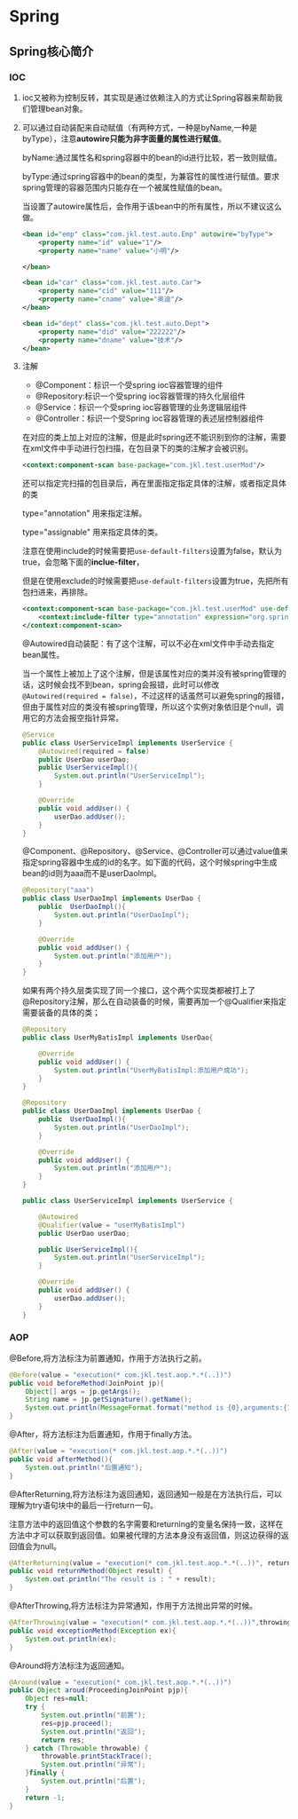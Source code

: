 # Spring

## Spring核心简介

###  IOC

1. ioc又被称为控制反转，其实现是通过依赖注入的方式让Spring容器来帮助我们管理bean对象。

2. 可以通过自动装配来自动赋值（有两种方式，一种是byName,一种是byType），注意**autowire只能为非字面量的属性进行赋值**。

   byName:通过属性名和spring容器中的bean的id进行比较，若一致则赋值。

   byType:通过spring容器中的bean的类型，为兼容性的属性进行赋值。要求spring管理的容器范围内只能存在一个被属性赋值的bean。

   当设置了autowire属性后，会作用于该bean中的所有属性，所以不建议这么做。

    ```xml
    <bean id="emp" class="com.jkl.test.auto.Emp" autowire="byType">
        <property name="id" value="1"/>
        <property name="name" value="小明"/>

    </bean>

    <bean id="car" class="com.jkl.test.auto.Car">
        <property name="cid" value="111"/>
        <property name="cname" value="奥迪"/>
    </bean>

    <bean id="dept" class="com.jkl.test.auto.Dept">
        <property name="did" value="222222"/>
        <property name="dname" value="技术"/>
    </bean>
    ```

3. 注解

   - @Component：标识一个受spring ioc容器管理的组件
   - @Repository:标识一个受spring ioc容器管理的持久化层组件
   - @Service：标识一个受spring ioc容器管理的业务逻辑层组件
   - @Controller：标识一个受Spring ioc容器管理的表述层控制器组件

   在对应的类上加上对应的注解，但是此时spring还不能识别到你的注解，需要在xml文件中手动进行包扫描，在包目录下的类的注解才会被识别。

   ```xml
   <context:component-scan base-package="com.jkl.test.userMod"/>
   ```

   还可以指定完扫描的包目录后，再在里面指定指定具体的注解，或者指定具体的类

   type="annotation" 用来指定注解。

   type="assignable" 用来指定具体的类。

   注意在使用include的时候需要把```use-default-filters```设置为false，默认为true，会忽略下面的**inclue-filter**，

   但是在使用exclude的时候需要把```use-default-filters```设置为true，先把所有包扫进来，再排除。

   ```xml
   <context:component-scan base-package="com.jkl.test.userMod" use-default-filters="false">
       <context:include-filter type="annotation" expression="org.springframework.stereotype.Controller"/>
   </context:component-scan>
   ```

   @Autowired自动装配：有了这个注解，可以不必在xml文件中手动去指定bean属性。

   当一个属性上被加上了这个注解，但是该属性对应的类并没有被spring管理的话，这时候会找不到bean，spring会报错，此时可以修改```@Autowired(required = false)```，不过这样的话虽然可以避免spring的报错，但由于属性对应的类没有被spring管理，所以这个实例对象依旧是个null，调用它的方法会报空指针异常。

   ```java
   @Service
   public class UserServiceImpl implements UserService {
       @Autowired(required = false)
       public UserDao userDao;
       public UserServiceImpl(){
           System.out.println("UserServiceImpl");
       }
   
       @Override
       public void addUser() {
           userDao.addUser();
       }
   }
   ```

   @Component、@Repository、@Service、@Controller可以通过value值来指定spring容器中生成的id的名字。如下面的代码，这个时候spring中生成bean的id则为aaa而不是userDaoImpl。

   ```java
   @Repository("aaa")
   public class UserDaoImpl implements UserDao {
       public  UserDaoImpl(){
           System.out.println("UserDaoImpl");
       }
   
       @Override
       public void addUser() {
           System.out.println("添加用户");
       }
   }
   ```

   如果有两个持久层类实现了同一个接口，这个两个实现类都被打上了@Repository注解，那么在自动装备的时候，需要再加一个@Qualifier来指定需要装备的具体的类；

   ```java
   @Repository
   public class UserMyBatisImpl implements UserDao{
   
       @Override
       public void addUser() {
           System.out.println("UserMyBatisImpl:添加用户成功");
       }
   }
   ```

   ```java
   @Repository
   public class UserDaoImpl implements UserDao {
       public  UserDaoImpl(){
           System.out.println("UserDaoImpl");
       }
   
       @Override
       public void addUser() {
           System.out.println("添加用户");
       }
   }
   ```

   ```java
   public class UserServiceImpl implements UserService {
   
       @Autowired
       @Qualifier(value = "userMyBatisImpl")
       public UserDao userDao;
   
       public UserServiceImpl(){
           System.out.println("UserServiceImpl");
       }
   
       @Override
       public void addUser() {
           userDao.addUser();
       }
   }
   ```



### AOP

@Before,将方法标注为前置通知，作用于方法执行之前。

```java
@Before(value = "execution(* com.jkl.test.aop.*.*(..))")
public void beforeMethod(JoinPoint jp){
    Object[] args = jp.getArgs();
    String name = jp.getSignature().getName();
    System.out.println(MessageFormat.format("method is {0},arguments:{1}",name, Arrays.toString(args)));
}
```

@After，将方法标注为后置通知，作用于finally方法。

```java
@After(value = "execution(* com.jkl.test.aop.*.*(..))")
public void afterMethod(){
    System.out.println("后置通知");
}
```

@AfterReturning,将方法标注为返回通知，返回通知一般是在方法执行后，可以理解为try语句块中的最后一行return一句。

注意方法中的返回值这个参数的名字需要和returning的变量名保持一致，这样在方法中才可以获取到返回值。如果被代理的方法本身没有返回值，则这边获得的返回值会为null。

```java
@AfterReturning(value = "execution(* com.jkl.test.aop.*.*(..))", returning = "result")
public void returnMethod(Object result) {
    System.out.println("The result is : " + result);
}
```

@AfterThrowing,将方法标注为异常通知，作用于方法抛出异常的时候。

```java
@AfterThrowing(value = "execution(* com.jkl.test.aop.*.*(..))",throwing = "ex")
public void exceptionMethod(Exception ex){
    System.out.println(ex);
}
```

@Around将方法标注为返回通知。

```java
@Around(value = "execution(* com.jkl.test.aop.*.*(..))")
public Object aroud(ProceedingJoinPoint pjp){
    Object res=null;
    try {
        System.out.println("前置");
        res=pjp.proceed();
        System.out.println("返回");
        return res;
    } catch (Throwable throwable) {
        throwable.printStackTrace();
        System.out.println("异常");
    }finally {
        System.out.println("后置");
    }
    return -1;
}
```